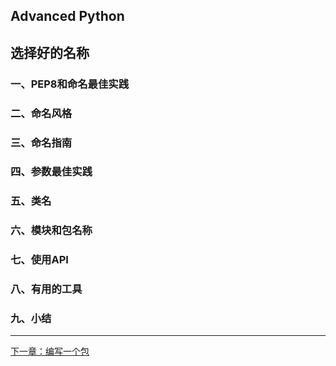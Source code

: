 ## Advanced Python

## 选择好的名称

### 一、PEP8和命名最佳实践

### 二、命名风格

### 三、命名指南

### 四、参数最佳实践

### 五、类名

### 六、模块和包名称

### 七、使用API

### 八、有用的工具

### 九、小结

<hr>

[下一章：编写一个包](./AdvancedPython-04.md)